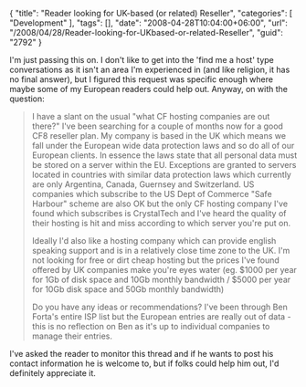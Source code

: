{
	"title": "Reader looking for UK-based (or related) Reseller",
	"categories": [
		"Development"
	],
	"tags": [],
	"date": "2008-04-28T10:04:00+06:00",
	"url": "/2008/04/28/Reader-looking-for-UKbased-or-related-Reseller",
	"guid": "2792"
}

I'm just passing this on. I don't like to get into the 'find me a host' type conversations as it isn't an area I'm experienced in (and like religion, it has no final answer), but I figured this request was specific enough where maybe some of my European readers could help out. Anyway, on with the question:

<blockquote>
<p>
I have a slant on the usual "what CF hosting companies are out there?"
I've been searching for a couple of months now for a good CF8 reseller plan. My
company is based in the UK which means we fall under the European wide data
protection laws and so do all of our European clients. In essence the laws state
that all personal data must be stored on a server within the EU. Exceptions are
granted to servers located in countries with similar data protection laws which
currently are only Argentina, Canada, Guernsey and Switzerland. US companies
which subscribe to the US Dept of Commerce "Safe Harbour" scheme are also OK but
the only CF hosting company I've found which subscribes is CrystalTech and I've
heard the quality of their hosting is hit and miss according to which server
you're put on.

Ideally I'd also like a hosting company which can provide
english speaking support and is in a relatively close time zone to the UK.
I'm not looking for free or dirt cheap hosting but the prices I've found offered
by UK companies make you're eyes water (eg. $1000 per year for 1Gb of disk space
and 10Gb monthly bandwidth / $5000 per year for 10Gb disk space and 50Gb monthly
bandwidth)

Do you have any ideas or recommendations? I've been through Ben
Forta's entire ISP list but the European entries are really out of data - this
is no reflection on Ben as it's up to individual companies to manage their
entries. 
</p>
</blockquote>

I've asked the reader to monitor this thread and if he wants to post his contact information he is welcome to, but if folks could help him out, I'd definitely appreciate it.